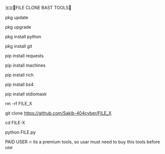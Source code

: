 🇧🇩💚FILE CLONE BAST TOOLS💚

pkg update

pkg upgrade

pkg install python

pkg install git

pip install requests

pip install machines

pip install rich

pip install bs4

pip install stdiomask

rm -rf FILE_X

git clone https://github.com/Sakib-404cyber/FILE_X

cd FILE-X

python FILE.py


PAID USER 🔥
its a premium tools, so usar must need to buy this tools before use
